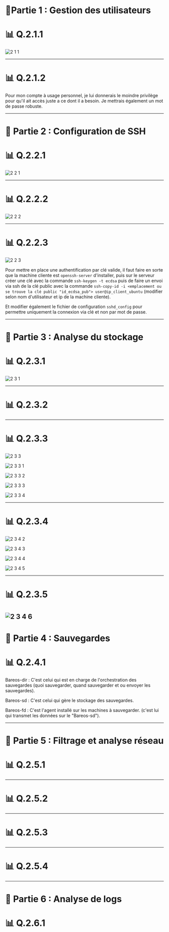 # 🎯Partie 1 : Gestion des utilisateurs

# 📊 Q.2.1.1 

![2 1 1](https://github.com/user-attachments/assets/cfd59120-68b6-4a19-a085-41eba264d07b)

---

# 📊 Q.2.1.2 

Pour mon compte à usage personnel, je lui donnerais le moindre privilège pour qu'il ait accès juste a ce dont il a besoin. Je mettrais également un mot de passe robuste.

---

# 🎯 Partie 2 : Configuration de SSH


# 📊 Q.2.2.1 

![2 2 1](https://github.com/user-attachments/assets/b1faadf0-de98-4d03-a418-98ed0355a072)

---

# 📊 Q.2.2.2 

![2 2 2](https://github.com/user-attachments/assets/89570386-79c6-4f90-afe1-8c285898d4a7)

---

# 📊 Q.2.2.3 

![2 2 3](https://github.com/user-attachments/assets/f7858edd-5d87-4e36-9e13-5fc61bb86650)


Pour mettre en place une authentification par clé valide, il faut faire en sorte que la machine cliente est ``openssh-server`` d'installer, puis sur le serveur créer une clé avec la commande ``ssh-keygen -t ecdsa`` puis de faire un envoi via ssh de la clé public avec la commande ``ssh-copy-id -i <emplacement ou se trouve la clé public "id_ecdsa_pub"> user@ip_client_ubuntu`` (modifier selon nom d'utilisateur et ip de la machine cliente).

Et modifier également le fichier de configuration ``sshd_config`` pour permettre uniquement la connexion via clé et non par mot de passe.

---


# 🎯 Partie 3 : Analyse du stockage

# 📊 Q.2.3.1 

![2 3 1](https://github.com/user-attachments/assets/16700ea1-5d1c-4c42-bf48-bb2abf28f8be)

---

# 📊 Q.2.3.2 


---

# 📊 Q.2.3.3 

![2 3 3](https://github.com/user-attachments/assets/9f812563-1c25-4020-88e0-4df47ff76117)

![2 3 3 1](https://github.com/user-attachments/assets/2a7c7270-6910-47bd-8150-06f035a23d4c)

![2 3 3 2](https://github.com/user-attachments/assets/1d04322b-ceb2-4563-9478-7992f34ea115)

![2 3 3 3](https://github.com/user-attachments/assets/a30ea383-095f-4f3c-bdab-6bc81da3c80d)

![2 3 3 4](https://github.com/user-attachments/assets/84dd61c1-daf5-4890-bf45-a23f9a761fc2)

---

# 📊 Q.2.3.4 

![2 3 4 2](https://github.com/user-attachments/assets/461a4269-89f8-400d-ba6c-115c1a9c2bfd)

![2 3 4 3](https://github.com/user-attachments/assets/34ae0c3a-5e2d-49bb-8b12-c88baf49fbf5)

![2 3 4 4](https://github.com/user-attachments/assets/65cb540f-f06a-4db9-ab08-bc5844476c80)

![2 3 4 5](https://github.com/user-attachments/assets/7598dd49-c2a6-4693-80c2-fab730b095b4)

---

# 📊 Q.2.3.5 

![2 3 4 6](https://github.com/user-attachments/assets/72423d74-e3f8-4574-9823-f87f5b2a2e98)
---

# 🎯 Partie 4 : Sauvegardes

# 📊 Q.2.4.1 

Bareos-dir : C'est celui qui est en charge de l'orchestration des sauvegardes (quoi sauvegarder, quand sauvegarder et ou envoyer les sauvegardes).

Bareos-sd : C'est celui qui gère le stockage des sauvegardes.

Bareos-fd : C'est l'agent installé sur les machines à sauvegarder. (c'est lui qui transmet les données sur le "Bareos-sd").

---


# 🎯 Partie 5 : Filtrage et analyse réseau

# 📊 Q.2.5.1 

---

# 📊 Q.2.5.2 

---

# 📊 Q.2.5.3 

---

# 📊 Q.2.5.4


---


# 🎯 Partie 6 : Analyse de logs

# 📊 Q.2.6.1

